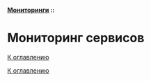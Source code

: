 **[Мониторинги](../README.md#monitorings) ::**
# Мониторинг сервисов

<!--

-->

[К оглавлению](../README.md#monitorings)



[К оглавлению](../README.md#monitorings)
